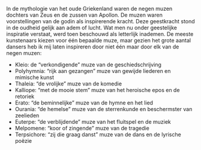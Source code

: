 In de mythologie van het oude Griekenland waren de negen muzen dochters van Zeus en de zussen van Apollon. De muzen waren voorstellingen van de godin als inspirerende kracht. Deze geestkracht stond in de oudheid gelijk aan adem of lucht. Wat men nu onder geestelijke inspiratie verstaat, werd toen beschouwd als letterlijk inademen. De meeste kunstenaars kiezen voor één bepaalde muze, maar gezien het grote aantal dansers heb ik mij laten inspireren door niet één maar door elk van de negen muzen:

* Kleio: de “verkondigende” muze van de geschiedschrijving
* Polyhymnia: “rijk aan gezangen” muze van gewijde liederen en mimische kunst
* Thaleia: “de vrolijke” muze van de komedie
* Kalliope: “met de mooie stem” muze van het heroische epos en de retoriek 
* Erato: “de beminnelijke” muze van de hymne en het lied
* Ourania: “de hemelse” muze van de sterrenkunde en beschermster van zeelieden
* Euterpe: “de verblijdende” muze van het fluitspel en de muziek
* Melpomene: “koor of zingende” muze van de tragedie
* Terpsichore: “zij die graag danst” muze van de dans en de lyrische poëzie
